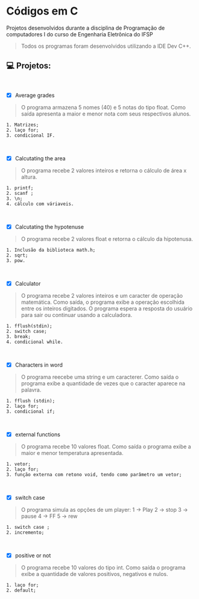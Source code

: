 # Códigos em C
Projetos desenvolvidos durante a disciplina de Programação de computadores I do curso de Engenharia Eletrônica do IFSP

> Todos os programas foram desenvolvidos utilizando a IDE Dev C++.


## 💻 Projetos:
<br>

- [x] Average grades

> O programa armazena 5 nomes (40) e 5 notas do tipo float. Como saída apresenta a maior e menor nota com seus respectivos alunos.

```
1. Matrizes;
2. laço for; 
3. condicional IF.
```
<br>

- [x] Calcutating the area

> O programa recebe 2 valores inteiros e retorna o cálculo de área x altura.

```
1. printf;
2. scanf ;
3. \n;
4. cálculo com váriaveis.
```
<br>

- [x] Calcutating the hypotenuse

> O programa recebe 2 valores float e retorna o cálculo da hipotenusa.

```
1. Inclusão da biblioteca math.h;
2. sqrt;
3. pow.
```
<br>

- [x] Calculator

> O programa recebe 2 valores inteiros e um caracter de operação matemática. Como saída, o programa exibe a operação escolhida entre os inteiros digitados. O programa espera a resposta do usuário para sair ou continuar usando a calculadora.

```
1. fflush(stdin);
2. switch case;
3. break;
4. condicional while.
```
<br>

- [x] Characters in word

> O programa reecebe uma string e um caracterer. Como saída o programa exibe a quantidade de vezes que o caracter aparece na palavra.

```
1. fflush (stdin);
2. laço for;
3. condicional if;
```
<br>

- [x] external functions

> O programa recebe 10 valores float. Como saída o programa exibe a maior e menor temperatura apresentada.

```
1. vetor;
2. laço for;
3. função externa com retono void, tendo como parâmetro um vetor;
```
<br>

- [x] switch case

> O programa simula as opções de um player:
> 1 -> Play
> 2 -> stop
> 3 -> pause
> 4 -> FF
> 5 -> rew

```
1. switch case ;
2. incremento;
```
<br>

- [x] positive or not

> O programa recebe 10 valores do tipo int. Como saída o programa exibe a quantidade de valores positivos, negativos e nulos.

```
1. laço for;
2. default;
```



